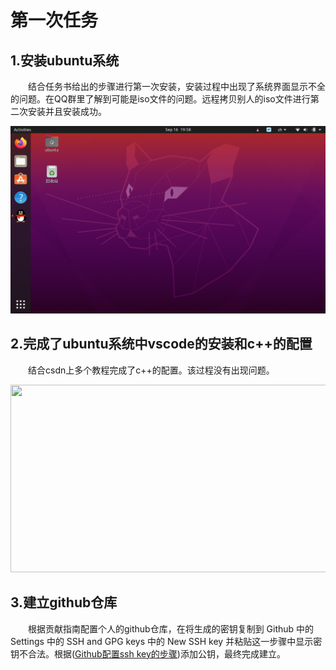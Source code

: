 # 第一次任务
<h2>1.安装ubuntu系统</h2>
	<p style="text-indent:2em">结合任务书给出的步骤进行第一次安装，安装过程中出现了系统界面显示不全的问题。在QQ群里了解到可能是iso文件的问题。远程拷贝别人的iso文件进行第二次安装并且安装成功。</p>
	<img src="https://github.com/MAKKAPAKKA-DYC/-/blob/main/ubuntu.png" width="600" height="300">
<h2>2.完成了ubuntu系统中vscode的安装和c++的配置</h2>
<p style="text-indent:2em">结合csdn上多个教程完成了c++的配置。该过程没有出现问题。</p>
<img src="https://github.com/MAKKAPAKKA-DYC/-/blob/main/c%2B%2B%E5%9B%BE.png" width="600" height="300">
<h2>3.建立github仓库</h2>
<p style="text-indent:2em">根据贡献指南配置个人的github仓库，在将生成的密钥复制到 Github 中的 Settings 中的 SSH and GPG keys 中的 New SSH key 并粘贴这一步骤中显示密钥不合法。根据(<a href="https://blog.csdn.net/weixin_42310154/article/details/118340458" title="示例网站" target="_blank">Github配置ssh key的步骤</a>)添加公钥，最终完成建立。</p>
